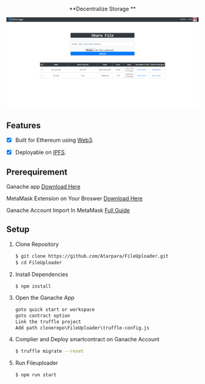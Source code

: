 <p align="center">
**Decentralize Storage **
</p>
<p align="center">
<img src="src\dapp.png" title="Storage">
</p>


## Features
  - [X] Built for Ethereum using [Web3](https://github.com/ethereum/web3.js/).
  - [X] Deployable on [IPFS](http://github.com/ipfs).
  
  
  
## Prerequirement

Ganache app [Download Here](https://trufflesuite.com/ganache)

MetaMask Extension on Your Broswer [Download Here](https://metamask.io/) 

Ganache Account Import In MetaMask [Full Guide](https://www.linkedin.com/pulse/using-ganache-ethereum-emulator-metamask-farhan-khan)


## Setup


1. Clone Repository

    ```sh
    $ git clone https://github.com/Atarpara/FileUploader.git
    $ cd FileUploader
    ```

2. Install Dependencies

    ```sh
    $ npm install
    ```
3. Open the Ganache App

    ```
    goto quick start or workspace
    goto contract option
    Link the truffle project
    Add path clonerepo\FileUploader\truffle-config.js
    ```

    
4. Complier and Deploy smartcontract on Ganache Account
    ```sh
    $ truffle migrate --reset
    ```

5. Run Fileuploader

    ```sh
    $ npm run start
    ```
